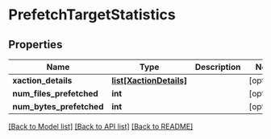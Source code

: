 # PrefetchTargetStatistics

## Properties
Name | Type | Description | Notes
------------ | ------------- | ------------- | -------------
**xaction_details** | [**list[XactionDetails]**](XactionDetails.md) |  | [optional] 
**num_files_prefetched** | **int** |  | [optional] 
**num_bytes_prefetched** | **int** |  | [optional] 

[[Back to Model list]](../README.md#documentation-for-models) [[Back to API list]](../README.md#documentation-for-api-endpoints) [[Back to README]](../README.md)


